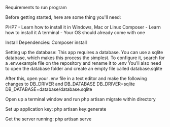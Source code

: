 Requirements to run program

Before getting started, here are some thing you'll need:

PHP7 - Learn how to install it in Windows, Mac or Linux
Composer - Learn how to install it
A terminal - Your OS should already come with one

Install Dependencies:
Composer install

Setting up the database:
This app requires a database. You can use a sqlite database, which makes this process the simplest.
To configure it, search for a .env.example file on the repository and rename it to .env
You'll also need to open the database folder and create an empty file called database.sqlite

After this, open your .env file in a text editor and make the following changes to DB_DRIVER and DB_DATABASE
DB_DRIVER=sqlite
DB_DATABASE=database/database.sqlite

Open up a terminal window and run php artisan migrate within directory

Set up application key:
php artisan key:generate

Get the server running:
php artisan serve

